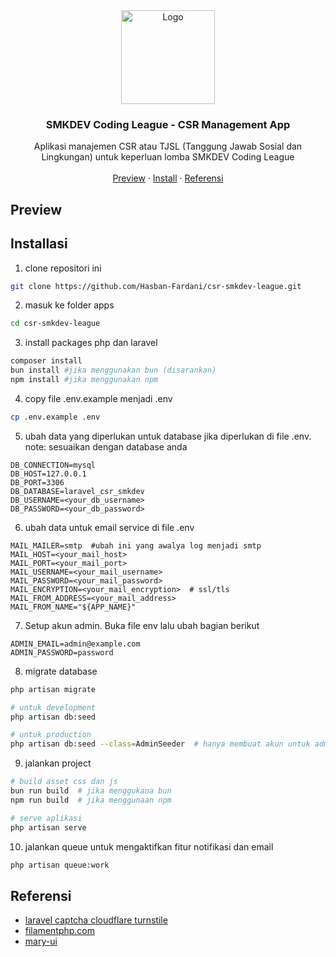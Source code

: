 <div align="center">
  <a href="https://github.com/othneildrew/Best-README-Template">
    <img src="https://smkdev.storage.googleapis.com/wp/SMKDEV-Logo-Long.png" alt="Logo" width="150">
  </a>

  <h3 align="center">SMKDEV Coding League - CSR Management App</h3>

  <p align="center">
    Aplikasi manajemen CSR atau TJSL (Tanggung Jawab Sosial dan Lingkungan) untuk keperluan lomba SMKDEV Coding League 
    <br />
    <br />
    <a href="https://github.com/Hasban-Fardani/csr-smkdev-league#preview">Preview</a>
    ·
    <a href="https://github.com/Hasban-Fardani/csr-smkdev-league#installasi">Install</a>
    ·
    <a href="https://github.com/Hasban-Fardani/csr-smkdev-league#referensi">Referensi</a>
  </p>
</div>

## Preview

## Installasi
1. clone repositori ini
```bash
git clone https://github.com/Hasban-Fardani/csr-smkdev-league.git
```
2. masuk ke folder apps
```bash
cd csr-smkdev-league
```
3. install packages php dan laravel
```bash
composer install
bun install #jika menggunakan bun (disarankan)
npm install #jika menggunakan npm
```
4. copy file .env.example menjadi .env
```bash
cp .env.example .env
```

5. ubah data yang diperlukan untuk database jika diperlukan di file .env.
  note: sesuaikan dengan database anda
```env
DB_CONNECTION=mysql
DB_HOST=127.0.0.1
DB_PORT=3306
DB_DATABASE=laravel_csr_smkdev
DB_USERNAME=<your_db_username>
DB_PASSWORD=<your_db_password>
```
6. ubah data untuk email service di file .env
```env
MAIL_MAILER=smtp  #ubah ini yang awalya log menjadi smtp
MAIL_HOST=<your_mail_host>
MAIL_PORT=<your_mail_port>
MAIL_USERNAME=<your_mail_username>
MAIL_PASSWORD=<your_mail_password>
MAIL_ENCRYPTION=<your_mail_encryption>  # ssl/tls
MAIL_FROM_ADDRESS=<your_mail_address>
MAIL_FROM_NAME="${APP_NAME}"
```

7. Setup akun admin. Buka file env lalu ubah bagian berikut
```env
ADMIN_EMAIL=admin@example.com
ADMIN_PASSWORD=password
```

8. migrate database
```bash
php artisan migrate

# untuk development
php artisan db:seed 

# untuk production
php artisan db:seed --class=AdminSeeder  # hanya membuat akun untuk admin
```

9. jalankan project
```bash
# build asset css dan js 
bun run build  # jika menggukana bun
npm run build  # jika menggunaan npm

# serve aplikasi
php artisan serve
```

10. jalankan queue untuk mengaktifkan fitur notifikasi dan email
```bash
php artisan queue:work
```

## Referensi
- [laravel captcha cloudflare turnstile](https://filamentphp.com/plugins/ousid-cloudflare-turnstile)
- [filamentphp.com](filamentphp.com)
- [mary-ui](https://mary-ui.com/)
